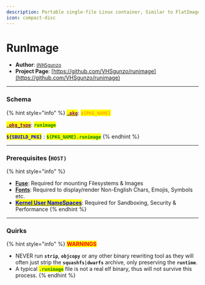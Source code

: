 ```yaml
---
description: Portable single-file Linux container, Similar to FlatImage
icon: compact-disc
---
```


# RunImage

* **Author**: [`@VHSgunzo`](https://github.com/VHSgunzo)
* **Project Page**: [https://github.com/VHSgunzo/runimage](https://github.com/VHSgunzo/runimage)

***

### Schema

{% hint style="info" %}
[<mark style="color:purple;">**`.pkg`**</mark>](../../../sbuild/specification/2.pkg.md): <mark style="color:orange;">**`${PKG_NAME}`**</mark>

[<mark style="color:purple;">**`.pkg_type`**</mark>](../../../sbuild/specification/2.pkg.md): <mark style="color:green;">**`runimage`**</mark>

<mark style="color:blue;">**`${SBUILD_PKG}`**</mark> : <mark style="color:green;">**`${PKG_NAME}.runimage`**</mark>
{% endhint %}

***

### **Prerequisites (`HOST)`**

{% hint style="info" %}
* [**Fuse**](../errors-and-quirks/fuse.md): Required for mounting Filesystems & Images
* [**Fonts**](../errors-and-quirks/fonts.md): Required to display/render Non-English Chars, Emojis, Symbols etc.
* [<mark style="color:blue;">**Kernel User NameSpaces**</mark>](../errors-and-quirks/namespaces.md): Required for Sandboxing, Security & Performance
{% endhint %}

***

### Quirks

{% hint style="info" %}
<mark style="color:red;">**WARNINGS**</mark>

* NEVER run **`strip`**, **`objcopy`** or any other binary rewriting tool as they will often just strip the **`squashfs|dwarfs`** archive, only preserving the **`runtime`**.
* A typical <mark style="color:green;">**`.runimage`**</mark> file is not a real elf binary, thus will not survive this process.
{% endhint %}
